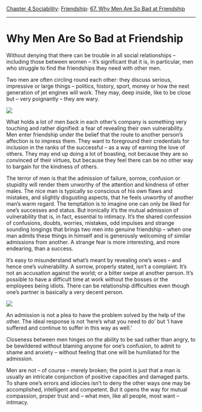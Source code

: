 [Chapter 4.Sociability](https://www.theschooloflife.com/thebookoflife/category/sociability/): [Friendship](https://www.theschooloflife.com/thebookoflife/category/sociability/friendship/): [67. Why Men Are So Bad at Friendship](https://www.theschooloflife.com/thebookoflife/why-men-are-so-bad-at-friendship/)

* * *

# Why Men Are So Bad at Friendship

Without denying that there can be trouble in all social relationships – including those between women – it’s significant that it is, in particular, men who struggle to find the friendships they need with other men.

Two men are often circling round each other: they discuss serious, impressive or large things – politics, history, sport, money or how the next generation of jet engines will work. They may, deep inside, like to be close but – very poignantly – they are wary.

![](https://www.theschooloflife.com/thebookoflife/wp-content/uploads/2018/01/706px-Jacopo_Pontormo_-_Portrait_of_Two_Friends_-_WGA18109.jpg)

What holds a lot of men back in each other’s company is something very touching and rather dignified: a fear of revealing their own vulnerability. Men enter friendship under the belief that the route to another person’s affection is to impress them. They want to foreground their credentials for inclusion in the ranks of the successful – as a way of earning the love of others. They may end up doing a lot of boasting, not because they are so convinced of their virtues, but because they feel there can be no other way to bargain for the kindness of others.

The terror of men is that the admission of failure, sorrow, confusion or stupidity will render them unworthy of the attention and kindness of other males. The nice man is typically so conscious of his own flaws and mistakes, and slightly disgusting aspects, that he feels unworthy of another man’s warm regard. The temptation is to imagine one can only be liked for one’s successes and status. But ironically it’s the mutual admission of vulnerability that is, in fact, essential to intimacy. It’s the shared confession of confusions, doubts, worries, mistakes, odd impulses and strange sounding longings that brings two men into genuine friendship – when one man admits these things in himself and is generously welcoming of similar admissions from another. A strange fear is more interesting, and more endearing, than a success.

It’s easy to misunderstand what’s meant by revealing one’s woes – and hence one’s vulnerability. A sorrow, properly stated, isn’t a complaint. It’s not an accusation against the world; or a bitter swipe at another person. It’s possible to have a difficult time at work without the bosses or the employees being idiots. There can be relationship difficulties even though one’s partner is basically a very decent person.

![](https://www.theschooloflife.com/thebookoflife/wp-content/uploads/2018/01/772px-Edouard_Manet_-_Luncheon_on_the_Grass_-_Google_Art_Project.jpg)

An admission is not a plea to have the problem solved by the help of the other. The ideal response is not ‘here’s what you need to do’ but ‘I have suffered and continue to suffer in this way as well.’

Closeness between men hinges on the ability to be sad rather than angry, to be bewildered without blaming anyone for one’s confusion, to admit to shame and anxiety – without feeling that one will be humiliated for the admission.

Men are not – of course – merely broken; the point is just that a man is usually an intricate conjunction of positive capacities and damaged parts. To share one’s errors and idiocies isn’t to deny the other ways one may be accomplished, intelligent and competent. But it opens the way for mutual compassion, proper trust and – what men, like all people, most want – intimacy.
